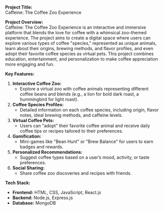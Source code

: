 **Project Title:**  
Caffeine: The Coffee Zoo Experience  

**Project Overview:**  
Caffeine: The Coffee Zoo Experience is an interactive and immersive platform that blends the love for coffee with a whimsical zoo-themed experience. The project aims to create a digital space where users can explore various types of coffee "species," represented as unique animals, learn about their origins, brewing methods, and flavor profiles, and even adopt their favorite coffee species as virtual pets. This project combines education, entertainment, and personalization to make coffee appreciation more engaging and fun.  

**Key Features:**  
1. **Interactive Coffee Zoo:**
   - Explore a virtual zoo with coffee animals representing different coffee beans and blends (e.g., a lion for bold dark roast, a hummingbird for light roast).  
2. **Coffee Species Profiles:**  
   - Detailed information on each coffee species, including origin, flavor notes, ideal brewing methods, and caffeine levels.  
3. **Virtual Coffee Pets:**  
   - Users can "adopt" their favorite coffee animal and receive daily coffee tips or recipes tailored to their preferences.  
4. **Gamification:**  
   - Mini-games like "Bean Hunt" or "Brew Balance" for users to earn badges and rewards.  
5. **Personalized Recommendations:**  
   - Suggest coffee types based on a user’s mood, activity, or taste preferences.  
6. **Social Sharing:**  
   - Share coffee zoo discoveries and recipes with friends.  

**Tech Stack:**  
- **Frontend:** HTML, CSS, JavaScript, React.js 
- **Backend:** Node.js, Express.js 
- **Database:** MongoDB
